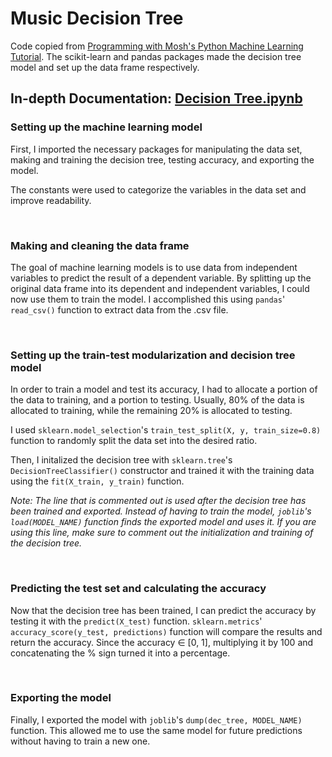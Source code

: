 # Music Decision Tree

Code copied from [Programming with Mosh's Python Machine Learning Tutorial](https://www.youtube.com/watch?v=7eh4d6sabA0). The scikit-learn and pandas packages made the decision tree model and set up the data frame respectively.

## In-depth Documentation: [Decision Tree.ipynb](/Music%20Decision%20Tree/Decision%20Tree.ipynb)

### Setting up the machine learning model

First, I imported the necessary packages for manipulating the data set, making and training the decision tree, testing accuracy, and exporting the model.

The constants were used to categorize the variables in the data set and improve readability.

<br>

### Making and cleaning the data frame

The goal of machine learning models is to use data from independent variables to predict the result of a dependent variable. By splitting up the original data frame into its dependent and independent variables, I could now use them to train the model. I accomplished this using `pandas`' `read_csv()` function to extract data from the .csv file.

<br>

### Setting up the train-test modularization and decision tree model

In order to train a model and test its accuracy, I had to allocate a portion of the data to training, and a portion to testing. Usually, 80% of the data is allocated to training, while the remaining 20% is allocated to testing.

I used `sklearn.model_selection`'s `train_test_split(X, y, train_size=0.8)` function to randomly split the data set into the desired ratio.

Then, I initalized the decision tree with `sklearn.tree`'s `DecisionTreeClassifier()` constructor and trained it with the training data using the `fit(X_train, y_train)` function.

*Note: The line that is commented out is used after the decision tree has been trained and exported. Instead of having to train the model, `joblib`'s `load(MODEL_NAME)` function finds the exported model and uses it. If you are using this line, make sure to comment out the initialization and training of the decision tree.*

<br>

### Predicting the test set and calculating the accuracy

Now that the decision tree has been trained, I can predict the accuracy by testing it with the `predict(X_test)` function. `sklearn.metrics`' `accuracy_score(y_test, predictions)` function will compare the results and return the accuracy. Since the accuracy ∈ [0, 1], multiplying it by 100 and concatenating the % sign turned it into a percentage.

<br>

### Exporting the model

Finally, I exported the model with `joblib`'s `dump(dec_tree, MODEL_NAME)` function. This allowed me to use the same model for future predictions without having to train a new one.
